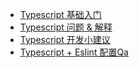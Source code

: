 - [Typescript 基础入门](notes/typescript/base.md)
- [Typescript 问题 & 解释](notes/typescript/qa.md)
- [Typescript 开发小建议](notes/typescript/tips.md)
- [Typescript + Eslint 配置Qa](notes/typescript/ts-eslint-qa.md)